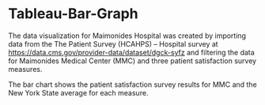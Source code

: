 # Tableau-Bar-Graph

The data visualization for Maimonides Hospital was created by importing data from the The Patient Survey (HCAHPS) – Hospital survey at https://data.cms.gov/provider-data/dataset/dgck-syfz and filtering the data for Maimonides Medical Center (MMC) and three patient satisfaction survey measures. 

The bar chart shows the patient satisfaction survey results for MMC and the New York State average for each measure.




 
